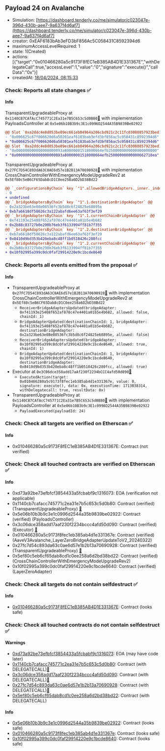 ## Payload 24 on Avalanche

- Simulation: [https://dashboard.tenderly.co/me/simulator/c023047e-396d-430b-aee7-9a637f4d6af7](https://dashboard.tenderly.co/me/simulator/c023047e-396d-430b-aee7-9a637f4d6af7)
- creator: 0xEAF6183bAb3eFD3bF856Ac5C058431C8592394d6
- maximumAccessLevelRequired: 1
- state: 1(Created)
- actions: [{"target":"0x010466280a5c9173F8fEC1eB385AB4D1E331367E","withDelegateCall":true,"accessLevel":1,"value":"0","signature":"execute()","callData":"0x"}]
- createdAt: [18/04/2024, 08:15:33](https://snowscan.xyz/tx/0x8bee987cd988f34948d6c6b7d82ba33d87090b9c614aef0c60ae00aea0e6d36d)

### Check: Reports all state changes :white_check_mark:

#### Info


TransparentUpgradeableProxy at `0x1140CB7CAfAcC745771C2Ea31e7B5C653c5d0B80`[:ghost:](https://github.com/bgd-labs/aave-address-book "GovernanceV3Avalanche.PAYLOADS_CONTROLLER") with implementation PayloadsController at `0x5e06b10B3b9c3E1c0996D2544A35B9839Be02922`
```diff
@@ Slot `0xa2ddc4e8d053be09ec661eb04964a206cbd921c2c11fc03088857923bed1485a` @@
- "0x006625c67f006620d6a50201eaf6183bab3efd3bf856ac5c058431c8592394d6"
+ "0x006625c67f006620d6a50301eaf6183bab3efd3bf856ac5c058431c8592394d6"
@@ Slot `0xa2ddc4e8d053be09ec661eb04964a206cbd921c2c11fc03088857923bed1485b` @@
- "0x000000000000000000093a80000001518000664efb2500000000000000000000"
+ "0x000000000000000000093a80000001518000664efb25000000000000662718ea"
```

TransparentUpgradeableProxy at `0x27FC7D54C893dA63C0AE6d57e1B2B13A70690928`[:ghost:](https://github.com/bgd-labs/aave-address-book "GovernanceV3Avalanche.CROSS_CHAIN_CONTROLLER") with implementation CrossChainControllerWithEmergencyModeUpgradeRev2 at `0x5Ef80c5eB6CF65Dab8cD1C0ee258a6D2bD38Bd22`
```diff
@@ `_configurationsByChain` key `"1".allowedBridgeAdapters._inner._indexes.0x00000000000000000000000010f02995a399c0dc0faf29914220e9c1bcde8640` @@
- 0
+ undefined
@@ `_bridgeAdaptersByChain` key `"1".1.destinationBridgeAdapter` @@
- 0x2a323be63e08e08536fc3b5d8c6f24825e68895e
+ 0xb7a6618df58626c3a122abafd6ee63af63f3ef29
@@ `_bridgeAdaptersByChain` key `"1".1.currentChainBridgeAdapter` @@
- 0xf41193e25408f652af878c47e4401a01b5e4b682
+ 0x2b88c83727b0e290b76eb3f6133994ff81b7f355
@@ `_bridgeAdaptersByChain` key `"1".2.destinationBridgeAdapter` @@
- 0xb7a6618df58626c3a122abafd6ee63af63f3ef29
+ 0x8410d9bd353b420eba8c48ff1b0518426c280fcc
@@ `_bridgeAdaptersByChain` key `"1".2.currentChainBridgeAdapter` @@
- 0x2b88c83727b0e290b76eb3f6133994ff81b7f355
+ 0x10f02995a399c0dc0faf29914220e9c1bcde8640
```


### Check: Reports all events emitted from the proposal :white_check_mark:

#### Info

- TransparentUpgradeableProxy at `0x27FC7D54C893dA63C0AE6d57e1B2B13A70690928`[:ghost:](https://github.com/bgd-labs/aave-address-book "GovernanceV3Avalanche.CROSS_CHAIN_CONTROLLER") with implementation CrossChainControllerWithEmergencyModeUpgradeRev2 at `0x5Ef80c5eB6CF65Dab8cD1C0ee258a6D2bD38Bd22`
  - `ReceiverBridgeAdaptersUpdated(bridgeAdapter: 0xf41193e25408f652af878c47e4401a01b5e4b682, allowed: false, chainId: 1)`
  - `BridgeAdapterUpdated(destinationChainId: 1, bridgeAdapter: 0xf41193e25408f652af878c47e4401a01b5e4b682, destinationBridgeAdapter: 0x2a323be63e08e08536fc3b5d8c6f24825e68895e, allowed: false)`
  - `ReceiverBridgeAdaptersUpdated(bridgeAdapter: 0x10f02995a399c0dc0faf29914220e9c1bcde8640, allowed: true, chainId: 1)`
  - `BridgeAdapterUpdated(destinationChainId: 1, bridgeAdapter: 0x10f02995a399c0dc0faf29914220e9c1bcde8640, destinationBridgeAdapter: 0x8410d9bd353b420eba8c48ff1b0518426c280fcc, allowed: true)`
- Executor at `0x3C06dce358add17aAf230f2234bCCC4afd50d090`[:ghost:](https://github.com/bgd-labs/aave-address-book "AaveV2Avalanche.POOL_ADMIN, AaveV3Avalanche.ACL_ADMIN, GovernanceV3Avalanche.EXECUTOR_LVL_1")
  - `ExecutedAction(target: 0x010466280a5c9173f8fec1eb385ab4d1e331367e, value: 0, signature: execute(), data: 0x, executionTime: 1713838314, withDelegatecall: true, resultData: 0x)`
- TransparentUpgradeableProxy at `0x1140CB7CAfAcC745771C2Ea31e7B5C653c5d0B80`[:ghost:](https://github.com/bgd-labs/aave-address-book "GovernanceV3Avalanche.PAYLOADS_CONTROLLER") with implementation PayloadsController at `0x5e06b10B3b9c3E1c0996D2544A35B9839Be02922`
  - `PayloadExecuted(payloadId: 24)`

### Check: Check all targets are verified on Etherscan :white_check_mark:

#### Info

- 0x010466280a5c9173F8fEC1eB385AB4D1E331367E: Contract (not verified) 

### Check: Check all touched contracts are verified on Etherscan :white_check_mark:

#### Info

- 0xd73a92be73efbfcf3854433a5fcbabf9c1316073: EOA (verification not applicable)
- 0x1140cb7cafacc745771c2ea31e7b5c653c5d0b80: Contract (verified) (TransparentUpgradeableProxy) [:ghost:](https://github.com/bgd-labs/aave-address-book "GovernanceV3Avalanche.PAYLOADS_CONTROLLER")
- 0x5e06b10b3b9c3e1c0996d2544a35b9839be02922: Contract (verified) (PayloadsController) 
- 0x3c06dce358add17aaf230f2234bccc4afd50d090: Contract (verified) (Executor) [:ghost:](https://github.com/bgd-labs/aave-address-book "AaveV2Avalanche.POOL_ADMIN, AaveV3Avalanche.ACL_ADMIN, GovernanceV3Avalanche.EXECUTOR_LVL_1")
- 0x010466280a5c9173f8fec1eb385ab4d1e331367e: Contract (verified) (AaveV3Avalanche_LayerZeroBridgeAdapterUpdateToV2_20240322) 
- 0x27fc7d54c893da63c0ae6d57e1b2b13a70690928: Contract (verified) (TransparentUpgradeableProxy) [:ghost:](https://github.com/bgd-labs/aave-address-book "GovernanceV3Avalanche.CROSS_CHAIN_CONTROLLER")
- 0x5ef80c5eb6cf65dab8cd1c0ee258a6d2bd38bd22: Contract (verified) (CrossChainControllerWithEmergencyModeUpgradeRev2) 
- 0x10f02995a399c0dc0faf29914220e9c1bcde8640: Contract (verified) (LayerZeroAdapter) 

### Check: Check all targets do not contain selfdestruct :white_check_mark:

#### Info

- [0x010466280a5c9173F8fEC1eB385AB4D1E331367E](https://snowscan.xyz/address/0x010466280a5c9173F8fEC1eB385AB4D1E331367E): Contract (looks safe)

### Check: Check all touched contracts do not contain selfdestruct :white_check_mark:

#### Warnings

- [0xd73a92be73efbfcf3854433a5fcbabf9c1316073](https://snowscan.xyz/address/0xd73a92be73efbfcf3854433a5fcbabf9c1316073): EOA (may have code later)
- [0x1140cb7cafacc745771c2ea31e7b5c653c5d0b80](https://snowscan.xyz/address/0x1140cb7cafacc745771c2ea31e7b5c653c5d0b80): Contract (with DELEGATECALL)[:ghost:](https://github.com/bgd-labs/aave-address-book "GovernanceV3Avalanche.PAYLOADS_CONTROLLER")
- [0x3c06dce358add17aaf230f2234bccc4afd50d090](https://snowscan.xyz/address/0x3c06dce358add17aaf230f2234bccc4afd50d090): Contract (with DELEGATECALL)[:ghost:](https://github.com/bgd-labs/aave-address-book "AaveV2Avalanche.POOL_ADMIN, AaveV3Avalanche.ACL_ADMIN, GovernanceV3Avalanche.EXECUTOR_LVL_1")
- [0x27fc7d54c893da63c0ae6d57e1b2b13a70690928](https://snowscan.xyz/address/0x27fc7d54c893da63c0ae6d57e1b2b13a70690928): Contract (with DELEGATECALL)[:ghost:](https://github.com/bgd-labs/aave-address-book "GovernanceV3Avalanche.CROSS_CHAIN_CONTROLLER")
- [0x5ef80c5eb6cf65dab8cd1c0ee258a6d2bd38bd22](https://snowscan.xyz/address/0x5ef80c5eb6cf65dab8cd1c0ee258a6d2bd38bd22): Contract (with DELEGATECALL)

#### Info

- [0x5e06b10b3b9c3e1c0996d2544a35b9839be02922](https://snowscan.xyz/address/0x5e06b10b3b9c3e1c0996d2544a35b9839be02922): Contract (looks safe)
- [0x010466280a5c9173f8fec1eb385ab4d1e331367e](https://snowscan.xyz/address/0x010466280a5c9173f8fec1eb385ab4d1e331367e): Contract (looks safe)
- [0x10f02995a399c0dc0faf29914220e9c1bcde8640](https://snowscan.xyz/address/0x10f02995a399c0dc0faf29914220e9c1bcde8640): Contract (looks safe)

